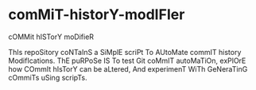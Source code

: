 # comMiT-historY-modIFIer
cOMMit hISTorY moDifieR

ThIs repoSitory coNTaInS a SiMplE scriPt To AUtoMate commIT history ModifIcations. ThE puRPoSe IS To test Git coMmIT autoMaTiOn, exPlOrE how COmmIt hIsTorY can be aLtered, And experimenT WiTh GeNeraTinG cOmmiTs uSing scripTs.
